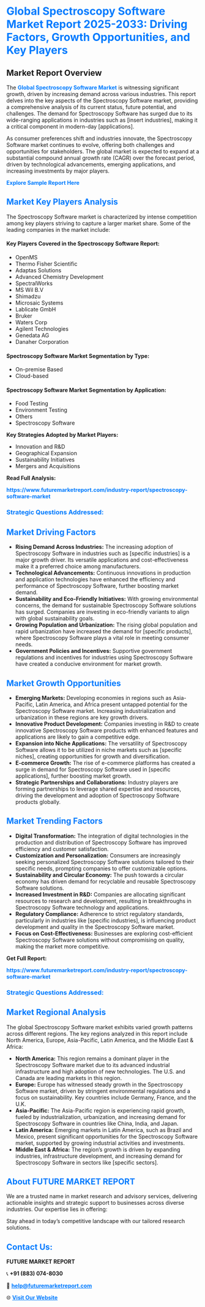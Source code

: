 <h1 style="color: #007BFF;">Global Spectroscopy Software Market Report 2025-2033: Driving Factors, Growth Opportunities, and Key Players</h1>

<section id="overview">
<h2>Market Report Overview</h2>
<p>The <a href="https://www.futuremarketreport.com/industry-report/spectroscopy-software-market" style="color: #007BFF; text-decoration: none;"><strong>Global Spectroscopy Software Market</strong></a> is witnessing significant growth, driven by increasing demand across various industries. This report delves into the key aspects of the Spectroscopy Software market, providing a comprehensive analysis of its current status, future potential, and challenges. The demand for Spectroscopy Software has surged due to its wide-ranging applications in industries such as [insert industries], making it a critical component in modern-day [applications].</p>
<p>As consumer preferences shift and industries innovate, the Spectroscopy Software market continues to evolve, offering both challenges and opportunities for stakeholders. The global market is expected to expand at a substantial compound annual growth rate (CAGR) over the forecast period, driven by technological advancements, emerging applications, and increasing investments by major players.</p>
</section>

<section id="overview">
<p><a href="https://www.futuremarketreport.com/request-sample/reportId=113073" style="color: #007BFF; text-decoration: none;"><strong>Explore Sample Report Here</strong></a></p>
</section>

<section id="key-players">
<h2 style="color: #007BFF;">Market Key Players Analysis</h2>
<p>The Spectroscopy Software market is characterized by intense competition among key players striving to capture a larger market share. Some of the leading companies in the market include:</p>
<h4>Key Players Covered in the Spectroscopy Software Report:</h4>
<ul><li>OpenMS</li><li>Thermo Fisher Scientific</li><li>Adaptas Solutions</li><li>Advanced Chemistry Development</li><li>SpectralWorks</li><li>MS Wil B.V</li><li>Shimadzu</li><li>Microsaic Systems</li><li>Lablicate GmbH</li><li>Bruker</li><li>Waters Corp</li><li>Agilent Technologies</li><li>Genedata AG</li><li>Danaher Corporation</li></ul>
<h4>Spectroscopy Software Market Segmentation by Type:</h4>
<ul><li>On-premise Based</li><li>Cloud-based</li></ul>

<h4>Spectroscopy Software Market Segmentation by Application:</h4>
<ul><li>Food Testing</li><li>Environment Testing</li><li>Others</li><li>Spectroscopy Software</li></ul>
<p><strong>Key Strategies Adopted by Market Players:</strong></p>
<ul>
<li>Innovation and R&D</li>
<li>Geographical Expansion</li>
<li>Sustainability Initiatives</li>
<li>Mergers and Acquisitions</li>
</ul>
</section>

<section>
<p><strong>Read Full Analysis: </strong></p><a href="https://www.futuremarketreport.com/industry-report/spectroscopy-software-market" style="color: #007BFF; text-decoration: none;"><strong>https://www.futuremarketreport.com/industry-report/spectroscopy-software-market</strong></a>
<h3 style="color: #007BFF;">Strategic Questions Addressed:</h3>
</section>

<section id="driving-factors">
<h2 style="color: #007BFF;">Market Driving Factors</h2>
<ul>
<li><strong>Rising Demand Across Industries:</strong> The increasing adoption of Spectroscopy Software in industries such as [specific industries] is a major growth driver. Its versatile applications and cost-effectiveness make it a preferred choice among manufacturers.</li>
<li><strong>Technological Advancements:</strong> Continuous innovations in production and application technologies have enhanced the efficiency and performance of Spectroscopy Software, further boosting market demand.</li>
<li><strong>Sustainability and Eco-Friendly Initiatives:</strong> With growing environmental concerns, the demand for sustainable Spectroscopy Software solutions has surged. Companies are investing in eco-friendly variants to align with global sustainability goals.</li>
<li><strong>Growing Population and Urbanization:</strong> The rising global population and rapid urbanization have increased the demand for [specific products], where Spectroscopy Software plays a vital role in meeting consumer needs.</li>
<li><strong>Government Policies and Incentives:</strong> Supportive government regulations and incentives for industries using Spectroscopy Software have created a conducive environment for market growth.</li>
</ul>
</section>

<section id="growth-opportunities">
<h2 style="color: #007BFF;">Market Growth Opportunities</h2>
<ul>
<li><strong>Emerging Markets:</strong> Developing economies in regions such as Asia-Pacific, Latin America, and Africa present untapped potential for the Spectroscopy Software market. Increasing industrialization and urbanization in these regions are key growth drivers.</li>
<li><strong>Innovative Product Development:</strong> Companies investing in R&D to create innovative Spectroscopy Software products with enhanced features and applications are likely to gain a competitive edge.</li>
<li><strong>Expansion into Niche Applications:</strong> The versatility of Spectroscopy Software allows it to be utilized in niche markets such as [specific niches], creating opportunities for growth and diversification.</li>
<li><strong>E-commerce Growth:</strong> The rise of e-commerce platforms has created a surge in demand for Spectroscopy Software used in [specific applications], further boosting market growth.</li>
<li><strong>Strategic Partnerships and Collaborations:</strong> Industry players are forming partnerships to leverage shared expertise and resources, driving the development and adoption of Spectroscopy Software products globally.</li>
</ul>
</section>

<section id="trending-factors">
<h2 style="color: #007BFF;">Market Trending Factors</h2>
<ul>
<li><strong>Digital Transformation:</strong> The integration of digital technologies in the production and distribution of Spectroscopy Software has improved efficiency and customer satisfaction.</li>
<li><strong>Customization and Personalization:</strong> Consumers are increasingly seeking personalized Spectroscopy Software solutions tailored to their specific needs, prompting companies to offer customizable options.</li>
<li><strong>Sustainability and Circular Economy:</strong> The push towards a circular economy has driven demand for recyclable and reusable Spectroscopy Software solutions.</li>
<li><strong>Increased Investment in R&D:</strong> Companies are allocating significant resources to research and development, resulting in breakthroughs in Spectroscopy Software technology and applications.</li>
<li><strong>Regulatory Compliance:</strong> Adherence to strict regulatory standards, particularly in industries like [specific industries], is influencing product development and quality in the Spectroscopy Software market.</li>
<li><strong>Focus on Cost-Effectiveness:</strong> Businesses are exploring cost-efficient Spectroscopy Software solutions without compromising on quality, making the market more competitive.</li>
</ul>
</section>

<section>
<p><strong>Get Full Report: </strong></p><a href="https://www.futuremarketreport.com/industry-report/spectroscopy-software-market" style="color: #007BFF; text-decoration: none;"><strong>https://www.futuremarketreport.com/industry-report/spectroscopy-software-market</strong></a>
<h3 style="color: #007BFF;">Strategic Questions Addressed:</h3>
</section>


<section id="regional-analysis">
<h2 style="color: #007BFF;">Market Regional Analysis</h2>
<p>The global Spectroscopy Software market exhibits varied growth patterns across different regions. The key regions analyzed in this report include North America, Europe, Asia-Pacific, Latin America, and the Middle East & Africa:</p>
<ul>
<li><strong>North America:</strong> This region remains a dominant player in the Spectroscopy Software market due to its advanced industrial infrastructure and high adoption of new technologies. The U.S. and Canada are leading markets in this region.</li>
<li><strong>Europe:</strong> Europe has witnessed steady growth in the Spectroscopy Software market, driven by stringent environmental regulations and a focus on sustainability. Key countries include Germany, France, and the U.K.</li>
<li><strong>Asia-Pacific:</strong> The Asia-Pacific region is experiencing rapid growth, fueled by industrialization, urbanization, and increasing demand for Spectroscopy Software in countries like China, India, and Japan.</li>
<li><strong>Latin America:</strong> Emerging markets in Latin America, such as Brazil and Mexico, present significant opportunities for the Spectroscopy Software market, supported by growing industrial activities and investments.</li>
<li><strong>Middle East & Africa:</strong> The region’s growth is driven by expanding industries, infrastructure development, and increasing demand for Spectroscopy Software in sectors like [specific sectors].</li>
</ul>
</section>

<footer>
<h2 style="color: #007BFF;">About FUTURE MARKET REPORT</h2>
<p>We are a trusted name in market research and advisory services, delivering actionable insights and strategic support to businesses across diverse industries. Our expertise lies in offering:</p>

<p>Stay ahead in today’s competitive landscape with our tailored research solutions.</p>

<h2 style="color: #007BFF;">Contact Us:</h2>
<p><strong>FUTURE MARKET REPORT</strong></p>
<p>📞 <strong>+91 (883) 074-8030</strong></p>
<p>📧 <strong><a href="mailto:help@futuremarketreport.com" style="color: #007BFF;">help@futuremarketreport.com</a></strong></p>
<p>🌐 <strong><a href="https://www.futuremarketreport.com/" style="color: #007BFF;">Visit Our Website</a></strong></p>
</footer>